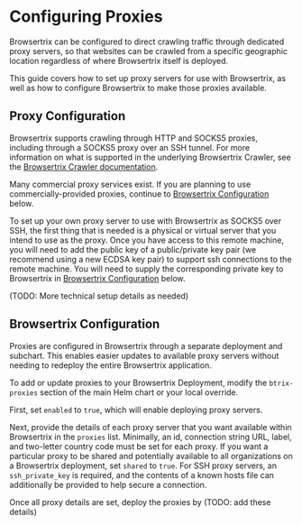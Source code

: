 # Configuring Proxies

Browsertrix can be configured to direct crawling traffic through dedicated proxy servers, so that websites can be crawled from a specific geographic location regardless of where Browsertrix itself is deployed.

This guide covers how to set up proxy servers for use with Browsertrix, as well as how to configure Browsertrix to make those proxies available.

## Proxy Configuration

Browsertrix supports crawling through HTTP and SOCKS5 proxies, including through a SOCKS5 proxy over an SSH tunnel. For more information on what is supported in the underlying Browsertrix Crawler, see the [Browsertrix Crawler documentation](https://crawler.docs.browsertrix.com/user-guide/proxies/).

Many commercial proxy services exist. If you are planning to use commercially-provided proxies, continue to [Browsertrix Configuration](#browsertrix-configuration) below.

To set up your own proxy server to use with Browsertrix as SOCKS5 over SSH, the first thing that is needed is a physical or virtual server that you intend to use as the proxy. Once you have access to this remote machine, you will need to add the public key of a public/private key pair (we recommend using a new ECDSA key pair) to support ssh connections to the remote machine. You will need to supply the corresponding private key to Browsertrix in [Browsertrix Configuration](#browsertrix-configuration) below.

(TODO: More technical setup details as needed)

## Browsertrix Configuration

Proxies are configured in Browsertrix through a separate deployment and subchart. This enables easier updates to available proxy servers without needing to redeploy the entire Browsertrix application.

To add or update proxies to your Browsertrix Deployment, modify the `btrix-proxies` section of the main Helm chart or your local override.

First, set `enabled` to `true`, which will enable deploying proxy servers.

Next, provide the details of each proxy server that you want available within Browsertrix in the `proxies` list. Minimally, an id, connection string URL, label, and two-letter country code must be set for each proxy. If you want a particular proxy to be shared and potentially available to all organizations on a Browsertrix deployment, set `shared` to `true`. For SSH proxy servers, an `ssh_private_key` is required, and the contents of a known hosts file can additionally be provided to help secure a connection.

Once all proxy details are set, deploy the proxies by (TODO: add these details)
